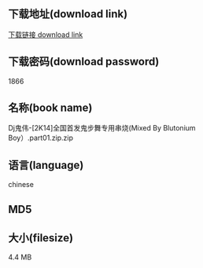 ## 下载地址(download link)
[下载链接 download link](https://tutu365.netlify.app/?s=Dj%E9%AC%BC%E4%BC%9F-%5B2K14%5D%E5%85%A8%E5%9B%BD%E9%A6%96%E5%8F%91%E9%AC%BC%E6%AD%A5%E8%88%9E%E4%B8%93%E7%94%A8%E4%B8%B2%E7%83%A7%28Mixed+By+Blutonium+Boy%EF%BC%89.part01.zip)

## 下载密码(download password)
1866

## 名称(book name)
Dj鬼伟-[2K14]全国首发鬼步舞专用串烧(Mixed By Blutonium Boy）.part01.zip.zip

## 语言(language)
chinese

## MD5


## 大小(filesize)
4.4 MB
